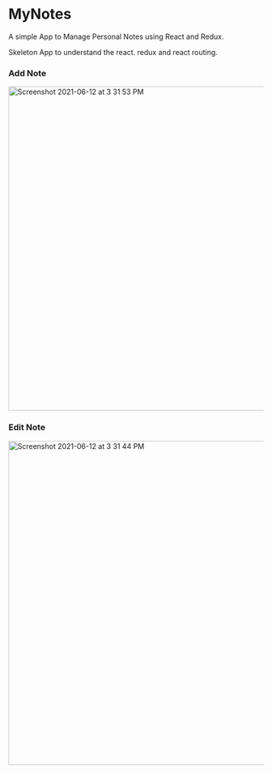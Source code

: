# MyNotes
A simple App to Manage Personal Notes using React and Redux.

Skeleton App to understand the react. redux and react routing.

### Add Note
<img width="640" alt="Screenshot 2021-06-12 at 3 31 53 PM" src="https://user-images.githubusercontent.com/11074646/121772528-7e07bf00-cb93-11eb-8137-231e30e04b2f.png">

### Edit Note
<img width="640" alt="Screenshot 2021-06-12 at 3 31 44 PM" src="https://user-images.githubusercontent.com/11074646/121772526-7b0cce80-cb93-11eb-9370-f0a78554bf8f.png">

